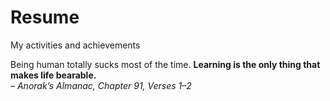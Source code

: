 # Resume
My activities and achievements

Being human totally sucks most of the time. <b>Learning is the only thing that makes life bearable.</b><br>
                                               <i>– Anorak’s Almanac, Chapter 91, Verses 1–2</i>
